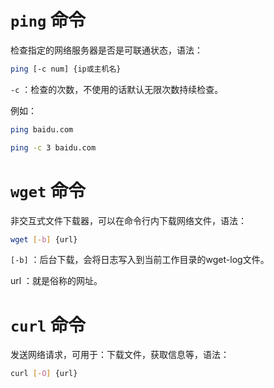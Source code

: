 # `ping` 命令

检查指定的网络服务器是否是可联通状态，语法：

```bash
ping [-c num] {ip或主机名}
```

`-c` ：检查的次数，不使用的话默认无限次数持续检查。

例如：

```bash
ping baidu.com

ping -c 3 baidu.com
```

# `wget` 命令

非交互式文件下载器，可以在命令行内下载网络文件，语法：

```bash
wget [-b] {url}
```

`[-b]` ：后台下载，会将日志写入到当前工作目录的wget-log文件。

url ：就是俗称的网址。

# `curl` 命令

发送网络请求，可用于：下载文件，获取信息等，语法：

```bash
curl [-O] {url}
```

